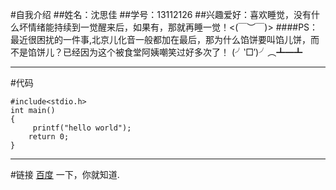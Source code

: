 #自我介绍
##姓名：沈思佳
##学号：13112126
##兴趣爱好：喜欢睡觉，没有什么坏情绪能持续到一觉醒来后，如果有，那就再睡一觉！<(￣︶￣)>
####PS：最近很困扰的一件事,北京儿化音一般都加在最后，那为什么馅饼要叫馅儿饼，而不是馅饼儿？已经因为这个被食堂阿姨嘲笑过好多次了！ (╯‵□′)╯︵┻━┻
***
#代码

    #include<stdio.h>
    int main()
    {
         printf("hello world");
        return 0;
    }
***
#链接
[百度](http://baidu.com/ "Title") 一下，你就知道.
